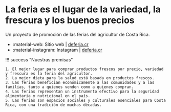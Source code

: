 # La feria es el lugar de la variedad, la frescura y los buenos precios

Un proyecto de promoción de las ferias del agricultor de Costa Rica.

- :material-web: Sitio web | [deferia.cr](https://deferia.cr/)
- :material-instagram: Instagram | [deferia.cr](https://www.instagram.com/deferia.cr)

!!! success "Nuestras premisas"

    1. El mejor lugar para comprar productos frescos por precio, variedad y frescura es la feria del agricultor.
    2. La mejor dieta para la salud está basada en productos frescos.
    3. Las ferias benefician económicamente a las comunidades y a las familias, tanto a quienes venden como a quienes compran.
    4. Las ferias representan un instrumento efectivo para la seguridad alimentaria y nutricional en el país.
    5. Las ferias son espacios sociales y culturales esenciales para Costa Rica, con una tradición de muchas décadas.
